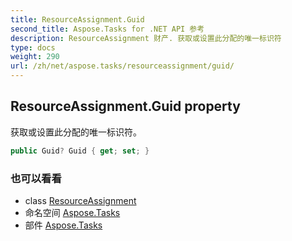 ```yaml
---
title: ResourceAssignment.Guid
second_title: Aspose.Tasks for .NET API 参考
description: ResourceAssignment 财产. 获取或设置此分配的唯一标识符
type: docs
weight: 290
url: /zh/net/aspose.tasks/resourceassignment/guid/
---
```

## ResourceAssignment.Guid property

获取或设置此分配的唯一标识符。

```csharp
public Guid? Guid { get; set; }
```

### 也可以看看

* class [ResourceAssignment](../)
* 命名空间 [Aspose.Tasks](../../resourceassignment/)
* 部件 [Aspose.Tasks](../../../)


